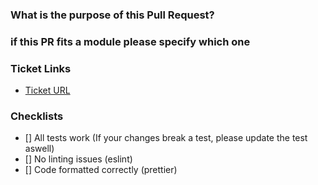 ### What is the purpose of this Pull Request?


### if this PR fits a module please specify which one


### Ticket Links

- [Ticket URL](url)

### Checklists

- [] All tests work (If your changes break a test, please update the test aswell)
- [] No linting issues (eslint)
- [] Code formatted correctly (prettier)
